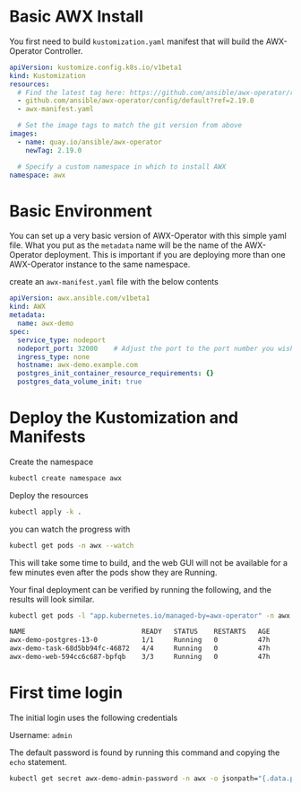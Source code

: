 # Basic AWX Install

You first need to build `kustomization.yaml` manifest that will build the 
AWX-Operator Controller. 

``` yaml
apiVersion: kustomize.config.k8s.io/v1beta1
kind: Kustomization
resources:
  # Find the latest tag here: https://github.com/ansible/awx-operator/releases
  - github.com/ansible/awx-operator/config/default?ref=2.19.0
  - awx-manifest.yaml

  # Set the image tags to match the git version from above
images:
  - name: quay.io/ansible/awx-operator
    newTag: 2.19.0

  # Specify a custom namespace in which to install AWX
namespace: awx
```

# Basic Environment

You can set up a very basic version of AWX-Operator with this simple yaml file. What you put as the `metadata` name will be the name of the AWX-Operator deployment. This is important if you are deploying more than one AWX-Operator instance to the same namespace.

create an `awx-manifest.yaml` file with the below contents

``` yaml
apiVersion: awx.ansible.com/v1beta1
kind: AWX
metadata:
  name: awx-demo
spec:
  service_type: nodeport
  nodeport_port: 32000    # Adjust the port to the port number you wish
  ingress_type: none
  hostname: awx-demo.example.com
  postgres_init_container_resource_requirements: {}
  postgres_data_volume_init: true
```

# Deploy the Kustomization and Manifests

Create the namespace

``` bash
kubectl create namespace awx
```

Deploy the resources

``` bash
kubectl apply -k .
```

you can watch the progress with

``` bash
kubectl get pods -n awx --watch
```

This will take some time to build, and the web GUI will not be available for a few minutes even after the pods show they are Running.

Your final deployment can be verified by running the following, and the results will look similar.

``` bash
kubectl get pods -l "app.kubernetes.io/managed-by=awx-operator" -n awx
```

``` bash
NAME                             READY   STATUS    RESTARTS   AGE
awx-demo-postgres-13-0           1/1     Running   0          47h
awx-demo-task-68d5bb94fc-46872   4/4     Running   0          47h
awx-demo-web-594cc6c687-bpfqb    3/3     Running   0          47h
```

# First time login

The initial login uses the following credentials

Username: `admin`

The default password is found by running this command and copying the `echo` statement.

``` bash
kubectl get secret awx-demo-admin-password -n awx -o jsonpath="{.data.password}" | base64 --decode ; echo
```
